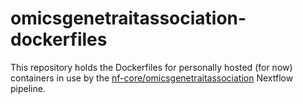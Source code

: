 # omicsgenetraitassociation-dockerfiles
This repository holds the Dockerfiles for personally hosted (for now) containers in use by the [nf-core/omicsgenetraitassociation](https://github.com/nf-core/omicsgenetraitassociation)  Nextflow pipeline.
